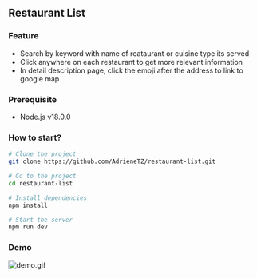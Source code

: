 ## Restaurant List

### Feature
- Search by keyword with name of reataurant or cuisine type its served
- Click anywhere on each restaurant to get more relevant information
- In detail description page, click the emoji after the address to link to google map

### Prerequisite
- Node.js v18.0.0

### How to start?
```bash
# Clone the project
git clone https://github.com/AdrieneTZ/restaurant-list.git

# Go to the project
cd restaurant-list

# Install dependencies
npm install

# Start the server
npm run dev
```

### Demo
![demo.gif](https://drive.google.com/uc?id=1YKjBYGIF7oZorw6JZj8ASVRsESbdkvwU)
